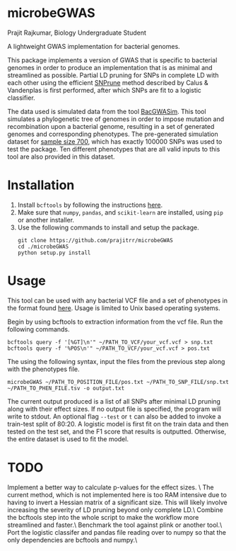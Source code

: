 # microbeGWAS
Prajit Rajkumar, Biology Undergraduate Student

A lightweight GWAS implementation for bacterial genomes.

This package implements a version of GWAS that is specific to bacterial genomes in order to produce an implementation that is as minimal and streamlined as possible. Partial LD pruning for SNPs in complete LD with each other using the efficient [SNPrune](https://gsejournal.biomedcentral.com/articles/10.1186/s12711-018-0404-z) method described by Calus & Vandenplas is first performed, after which SNPs are fit to a logistic classifier. 

The data used is simulated data from the tool [BacGWASim](https://www.microbiologyresearch.org/content/journal/mgen/10.1099/mgen.0.000337). This tool simulates a phylogenetic tree of genomes in order to impose mutation and recombination upon a bacterial genome, resulting in a set of generated genomes and corresponding phenotypes. The pre-generated simulation dataset for [sample size 700](https://figshare.com/articles/bacterial_GWAS_benchmark_simulations_Sample_size_700/9956426), which has exactly 100000 SNPs was used to test the package. Ten different phenotypes that are all valid inputs to this tool are also provided in this dataset.

# Installation 
1. Install `bcftools` by following the instructions [here](https://www.htslib.org/download/).
2. Make sure that `numpy`, `pandas`, and `scikit-learn` are installed, using `pip` or another installer.
3. Use the following commands to install and setup the package.
   ```
   git clone https://github.com/prajitrr/microbeGWAS
   cd ./microbeGWAS
   python setup.py install
   ```

# Usage
This tool can be used with any bacterial VCF file and a set of phenotypes in the format found [here](https://figshare.com/articles/bacterial_GWAS_benchmark_simulations_Sample_size_700/9956426). Usage is limited to Unix based operating systems.

Begin by using bcftools to extraction information from the vcf file. Run the following commands.
```
bcftools query -f '[%GT]\n'" ~/PATH_TO_VCF/your_vcf.vcf > snp.txt
bcftools query -f '%POS\n'" ~/PATH_TO_VCF/your_vcf.vcf > pos.txt
```
The using the following syntax, input the files from the previous step along with the phenotypes file.
```
microbeGWAS ~/PATH_TO_POSITION_FILE/pos.txt ~/PATH_TO_SNP_FILE/snp.txt ~/PATH_TO_PHEN_FILE.tsv -o output.txt
```
The current output produced is a list of all SNPs after minimal LD pruning along with their effect sizes. 
If no output file is specified, the program will write to stdout.
An optional flag `--test` or `t` can also be added to invoke a train-test split of 80:20. A logistic model is first fit on the train data and then tested on the test set, and the F1 score that results is outputted. Otherwise, the entire dataset is used to fit the model.

# TODO
Implement a better way to calculate p-values for the effect sizes. \\
The current method, which is not implemented here is too RAM intensive due to having to invert a Hessian matrix of a significant size. This will likely involve increasing the severity of LD pruning beyond only complete LD.\\
Combine the bcftools step into the whole script to make the workflow more streamlined and faster.\\
Benchmark the tool against plink or another tool.\\
Port the logistic classifer and pandas file reading over to numpy so that the only dependencies are bcftools and numpy.\\
